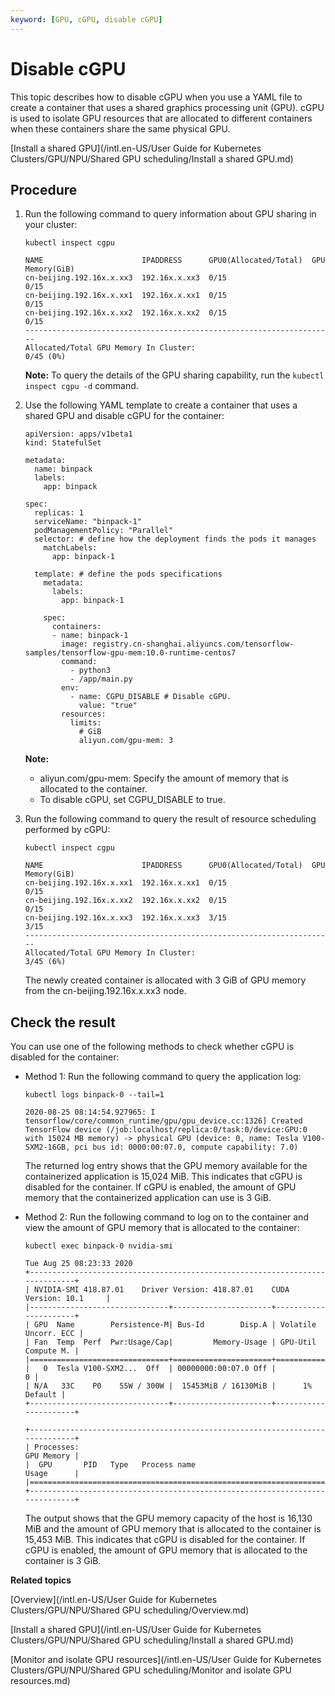 ```yaml
---
keyword: [GPU, cGPU, disable cGPU]
---
```


# Disable cGPU

This topic describes how to disable cGPU when you use a YAML file to create a container that uses a shared graphics processing unit \(GPU\). cGPU is used to isolate GPU resources that are allocated to different containers when these containers share the same physical GPU.

[Install a shared GPU](/intl.en-US/User Guide for Kubernetes Clusters/GPU/NPU/Shared GPU scheduling/Install a shared GPU.md)

## Procedure

1.  Run the following command to query information about GPU sharing in your cluster:

    ```
    kubectl inspect cgpu
    ```

    ```
    NAME                      IPADDRESS      GPU0(Allocated/Total)  GPU Memory(GiB)
    cn-beijing.192.16x.x.xx3  192.16x.x.xx3  0/15                   0/15
    cn-beijing.192.16x.x.xx1  192.16x.x.xx1  0/15                   0/15
    cn-beijing.192.16x.x.xx2  192.16x.x.xx2  0/15                   0/15
    ---------------------------------------------------------------------
    Allocated/Total GPU Memory In Cluster:
    0/45 (0%)
    ```

    **Note:** To query the details of the GPU sharing capability, run the `kubectl inspect cgpu -d` command.

2.  Use the following YAML template to create a container that uses a shared GPU and disable cGPU for the container:

    ```
    apiVersion: apps/v1beta1
    kind: StatefulSet
    
    metadata:
      name: binpack
      labels:
        app: binpack
    
    spec:
      replicas: 1
      serviceName: "binpack-1"
      podManagementPolicy: "Parallel"
      selector: # define how the deployment finds the pods it manages
        matchLabels:
          app: binpack-1
    
      template: # define the pods specifications
        metadata:
          labels:
            app: binpack-1
    
        spec:
          containers:
          - name: binpack-1
            image: registry.cn-shanghai.aliyuncs.com/tensorflow-samples/tensorflow-gpu-mem:10.0-runtime-centos7
            command:
              - python3
              - /app/main.py
            env:
              - name: CGPU_DISABLE # Disable cGPU.
                value: "true"
            resources:
              limits:
                # GiB
                aliyun.com/gpu-mem: 3
    ```

    **Note:**

    -   aliyun.com/gpu-mem: Specify the amount of memory that is allocated to the container.
    -   To disable cGPU, set CGPU\_DISABLE to true.
3.  Run the following command to query the result of resource scheduling performed by cGPU:

    ```
    kubectl inspect cgpu
    ```

    ```
    NAME                      IPADDRESS      GPU0(Allocated/Total)  GPU Memory(GiB)
    cn-beijing.192.16x.x.xx1  192.16x.x.xx1  0/15                   0/15
    cn-beijing.192.16x.x.xx2  192.16x.x.xx2  0/15                   0/15
    cn-beijing.192.16x.x.xx3  192.16x.x.xx3  3/15                   3/15
    ---------------------------------------------------------------------
    Allocated/Total GPU Memory In Cluster:
    3/45 (6%)
    ```

    The newly created container is allocated with 3 GiB of GPU memory from the cn-beijing.192.16x.x.xx3 node.


## Check the result

You can use one of the following methods to check whether cGPU is disabled for the container:

-   Method 1: Run the following command to query the application log:

    ```
    kubectl logs binpack-0 --tail=1
    ```

    ```
    2020-08-25 08:14:54.927965: I tensorflow/core/common_runtime/gpu/gpu_device.cc:1326] Created TensorFlow device (/job:localhost/replica:0/task:0/device:GPU:0 with 15024 MB memory) -> physical GPU (device: 0, name: Tesla V100-SXM2-16GB, pci bus id: 0000:00:07.0, compute capability: 7.0)
    ```

    The returned log entry shows that the GPU memory available for the containerized application is 15,024 MiB. This indicates that cGPU is disabled for the container. If cGPU is enabled, the amount of GPU memory that the containerized application can use is 3 GiB.

-   Method 2: Run the following command to log on to the container and view the amount of GPU memory that is allocated to the container:

    ```
    kubectl exec binpack-0 nvidia-smi
    ```

    ```
    Tue Aug 25 08:23:33 2020
    +-----------------------------------------------------------------------------+
    | NVIDIA-SMI 418.87.01    Driver Version: 418.87.01    CUDA Version: 10.1     |
    |-------------------------------+----------------------+----------------------+
    | GPU  Name        Persistence-M| Bus-Id        Disp.A | Volatile Uncorr. ECC |
    | Fan  Temp  Perf  Pwr:Usage/Cap|         Memory-Usage | GPU-Util  Compute M. |
    |===============================+======================+======================|
    |   0  Tesla V100-SXM2...  Off  | 00000000:00:07.0 Off |                    0 |
    | N/A   33C    P0    55W / 300W |  15453MiB / 16130MiB |      1%      Default |
    +-------------------------------+----------------------+----------------------+
    
    +-----------------------------------------------------------------------------+
    | Processes:                                                       GPU Memory |
    |  GPU       PID   Type   Process name                             Usage      |
    |=============================================================================|
    +-----------------------------------------------------------------------------+
    ```

    The output shows that the GPU memory capacity of the host is 16,130 MiB and the amount of GPU memory that is allocated to the container is 15,453 MiB. This indicates that cGPU is disabled for the container. If cGPU is enabled, the amount of GPU memory that is allocated to the container is 3 GiB.


**Related topics**  


[Overview](/intl.en-US/User Guide for Kubernetes Clusters/GPU/NPU/Shared GPU scheduling/Overview.md)

[Install a shared GPU](/intl.en-US/User Guide for Kubernetes Clusters/GPU/NPU/Shared GPU scheduling/Install a shared GPU.md)

[Monitor and isolate GPU resources](/intl.en-US/User Guide for Kubernetes Clusters/GPU/NPU/Shared GPU scheduling/Monitor and isolate GPU resources.md)


